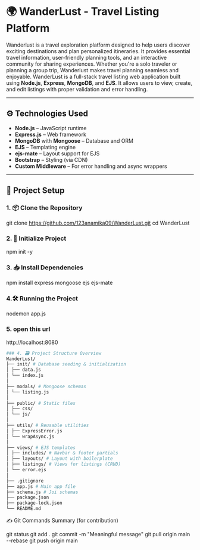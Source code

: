# 🌍 WanderLust - Travel Listing Platform
Wanderlust is a travel exploration platform designed to help users discover exciting destinations and plan personalized itineraries. It provides essential travel information, user-friendly planning tools, and an interactive community for sharing experiences. Whether you're a solo traveler or planning a group trip, Wanderlust makes travel planning seamless and enjoyable.
WanderLust is a full-stack travel listing web application built using **Node.js**, **Express**, **MongoDB**, and **EJS**. It allows users to view, create, and edit listings with proper validation and error handling.


---

## ⚙️ Technologies Used

- **Node.js** – JavaScript runtime
- **Express.js** – Web framework
- **MongoDB** with **Mongoose** – Database and ORM
- **EJS** – Templating engine
- **ejs-mate** – Layout support for EJS
- **Bootstrap** – Styling (via CDN)
- **Custom Middleware** – For error handling and async wrappers

---

## 📁 Project Setup


### 1. 📦 Clone the Repository

git clone https://github.com/123anamika09/WanderLust.git
cd WanderLust


### 2. 🧱 Initialize Project
npm init -y

### 3. 📥 Install Dependencies
npm install express mongoose ejs ejs-mate

### 4.🛠 Running the Project
 nodemon app.js

### 5. open this url
http://localhost:8080

```bash
### 4. 🗃️ Project Structure Overview
WanderLust/
├── init/ # Database seeding & initialization
│ ├── data.js
│ └── index.js
│
├── modals/ # Mongoose schemas
│ └── listing.js
│
├── public/ # Static files
│ ├── css/
│ └── js/
│
├── utils/ # Reusable utilities
│ ├── ExpressError.js
│ └── wrapAsync.js
│
├── views/ # EJS templates
│ ├── includes/ # Navbar & footer partials
│ ├── layouts/ # Layout with boilerplate
│ ├── listings/ # Views for listings (CRUD)
│ └── error.ejs
│
├── .gitignore
├── app.js # Main app file
├── schema.js # Joi schemas
├── package.json
├── package-lock.json
└── README.md
```


✍️ Git Commands Summary (for contribution)

git status
git add .
git commit -m "Meaningful message"
git pull origin main --rebase
git push origin main
